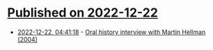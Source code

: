 # [Published on 2022-12-22](index.md)

* [2022-12-22, 04:41:18](https://lobste.rs/s/9ho5hq/oral_history_interview_with_martin) - [Oral history interview with Martin Hellman (2004)](https://conservancy.umn.edu/bitstream/handle/11299/107353/oh375mh.pdf?sequence=1&isAllowed=y)

